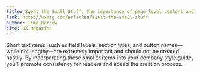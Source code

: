 ```yaml
---
title: Sweat the Small Stuff. The importance of page-level content and your style guide
link: http://uxmag.com/articles/sweat-the-small-stuff
author: Time Barrow
site: UX Magazine
---
```


Short text items, such as field labels, section titles, and button names—while not lengthy—are extremely important and should not be created hastily. By incorporating these smaller items into your company style guide, you’ll promote consistency for readers and speed the creation process.
